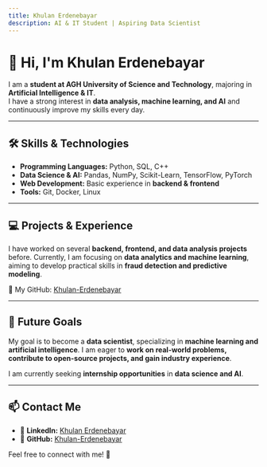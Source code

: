 ```yaml
---
title: Khulan Erdenebayar
description: AI & IT Student | Aspiring Data Scientist
---
```


# 👋 Hi, I'm Khulan Erdenebayar  

I am a **student at AGH University of Science and Technology**, majoring in **Artificial Intelligence & IT**.  
I have a strong interest in **data analysis, machine learning, and AI** and continuously improve my skills every day.  

---

## 🛠️ Skills & Technologies  

- **Programming Languages:** Python, SQL, C++  
- **Data Science & AI:** Pandas, NumPy, Scikit-Learn, TensorFlow, PyTorch  
- **Web Development:** Basic experience in **backend & frontend**  
- **Tools:** Git, Docker, Linux  

---

## 💻 Projects & Experience  

I have worked on several **backend, frontend, and data analysis projects** before. Currently, I am focusing on **data analytics and machine learning**, aiming to develop practical skills in **fraud detection and predictive modeling**.  

🚀 My GitHub: [Khulan-Erdenebayar](https://github.com/Khulan-Erdenebayar)  

---

## 🎯 Future Goals  

My goal is to become a **data scientist**, specializing in **machine learning and artificial intelligence**. I am eager to **work on real-world problems, contribute to open-source projects, and gain industry experience**.  

I am currently seeking **internship opportunities** in **data science and AI**.  

---

## 📫 Contact Me  

- 🔗 **LinkedIn:** [Khulan Erdenebayar](https://www.linkedin.com/in/khulan-erdenebayar-367332309/)  
- 💬 **GitHub:** [Khulan-Erdenebayar](https://github.com/Khulan-Erdenebayar)  

Feel free to connect with me! 🚀
